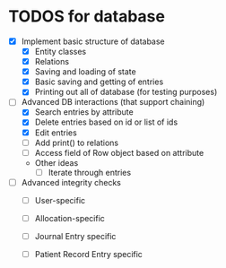 # TODOS for database
- [X] Implement basic structure of database
    - [X] Entity classes
    - [X] Relations
    - [X] Saving and loading of state
    - [X] Basic saving and getting of entries
    - [X] Printing out all of database (for testing purposes) 

- [ ] Advanced DB interactions (that support chaining)
    - [X] Search entries by attribute
    - [X] Delete entries based on id or list of ids
    - [X] Edit entries 
    - [ ] Add print() to relations
    - [ ] Access field of Row object based on attribute
    - Other ideas
        - [ ] Iterate through entries

- [ ] Advanced integrity checks
    - [ ] User-specific
    - [ ] Allocation-specific
    - [ ] Journal Entry specific
    - [ ] Patient Record Entry specific
    